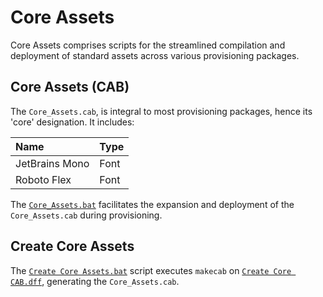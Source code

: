 # Core Assets

Core Assets comprises scripts for the streamlined compilation and deployment of standard assets across various provisioning packages.

## Core Assets (CAB)

The `Core_Assets.cab`, is integral to most provisioning packages, hence its 'core' designation.
It includes:

| Name           | Type |
|:---------------|:-----|
| JetBrains Mono | Font |
| Roboto Flex    | Font |

The [`Core_Assets.bat`](Clean_Setup_Orchestrator.bat) facilitates the expansion and deployment of the `Core_Assets.cab` during provisioning.

## Create Core Assets

The [`Create Core Assets.bat`](Create%20Core%20Assets.bat) script executes `makecab` on [`Create Core CAB.dff`](Create%20Core%20CAB.ddf), generating the `Core_Assets.cab`.
